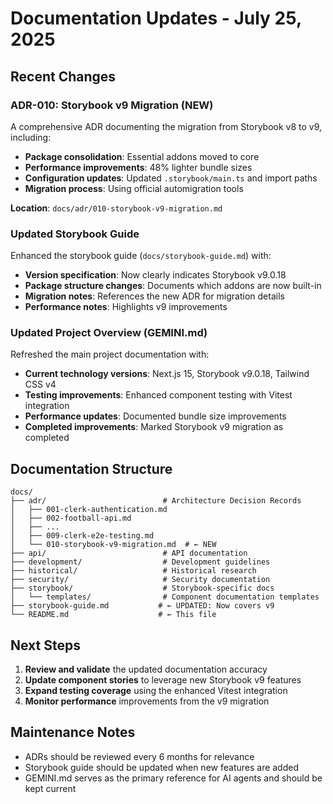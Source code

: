 # Documentation Updates - July 25, 2025

## Recent Changes

### ADR-010: Storybook v9 Migration (NEW)

A comprehensive ADR documenting the migration from Storybook v8 to v9, including:

- **Package consolidation**: Essential addons moved to core
- **Performance improvements**: 48% lighter bundle sizes
- **Configuration updates**: Updated `.storybook/main.ts` and import paths
- **Migration process**: Using official automigration tools

**Location**: `docs/adr/010-storybook-v9-migration.md`

### Updated Storybook Guide

Enhanced the storybook guide (`docs/storybook-guide.md`) with:

- **Version specification**: Now clearly indicates Storybook v9.0.18
- **Package structure changes**: Documents which addons are now built-in
- **Migration notes**: References the new ADR for migration details
- **Performance notes**: Highlights v9 improvements

### Updated Project Overview (GEMINI.md)

Refreshed the main project documentation with:

- **Current technology versions**: Next.js 15, Storybook v9.0.18, Tailwind CSS v4
- **Testing improvements**: Enhanced component testing with Vitest integration
- **Performance updates**: Documented bundle size improvements
- **Completed improvements**: Marked Storybook v9 migration as completed

## Documentation Structure

```
docs/
├── adr/                          # Architecture Decision Records
│   ├── 001-clerk-authentication.md
│   ├── 002-football-api.md
│   ├── ...
│   ├── 009-clerk-e2e-testing.md
│   └── 010-storybook-v9-migration.md  # ← NEW
├── api/                          # API documentation
├── development/                  # Development guidelines
├── historical/                   # Historical research
├── security/                     # Security documentation
├── storybook/                    # Storybook-specific docs
│   └── templates/                # Component documentation templates
├── storybook-guide.md           # ← UPDATED: Now covers v9
└── README.md                    # ← This file
```

## Next Steps

1. **Review and validate** the updated documentation accuracy
2. **Update component stories** to leverage new Storybook v9 features
3. **Expand testing coverage** using the enhanced Vitest integration
4. **Monitor performance** improvements from the v9 migration

## Maintenance Notes

- ADRs should be reviewed every 6 months for relevance
- Storybook guide should be updated when new features are added
- GEMINI.md serves as the primary reference for AI agents and should be kept current
